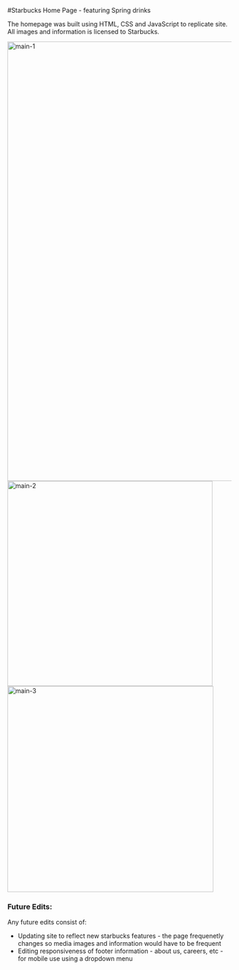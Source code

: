 #Starbucks Home Page - featuring Spring drinks

The homepage was built using HTML, CSS and JavaScript to replicate site. All images and information is licensed to Starbucks. 

<img width="988" alt="main-1" src="https://github.com/rivkj/Starbucks-landing-page/assets/104873021/5a6fc79b-9a21-4e14-9923-f6eabdb303da">
<img width="461" alt="main-2" src="https://github.com/rivkj/Starbucks-landing-page/assets/104873021/116d3816-7b3e-4d59-97af-8c27c2b2c450">
<img width="463" alt="main-3" src="https://github.com/rivkj/Starbucks-landing-page/assets/104873021/509083d8-15d4-4796-b42c-4b627a26871e">

### Future Edits:
Any future edits consist of:
- Updating site to reflect new starbucks features - the page frequenetly changes so media images and information would have to be frequent
- Editing responsiveness of footer information - about us, careers, etc - for mobile use using a dropdown menu
